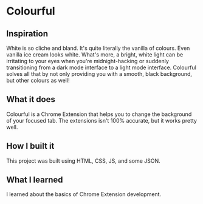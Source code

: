 # Colourful

## Inspiration
White is so cliche and bland. It's quite literally the vanilla of colours. Even vanilla ice cream looks white. What's more, a bright, white light can be irritating to your eyes when you're midnight-hacking or suddenly transitioning from a dark mode interface to a light mode interface. Colourful solves all that by not only providing you with a smooth, black background, but other colours as well!

## What it does
Colourful is a Chrome Extension that helps you to change the background of your focused tab. The extensions isn't 100% accurate, but it works pretty well.

## How I built it
This project was built using HTML, CSS, JS, and some JSON.

## What I learned
I learned about the basics of Chrome Extension development.